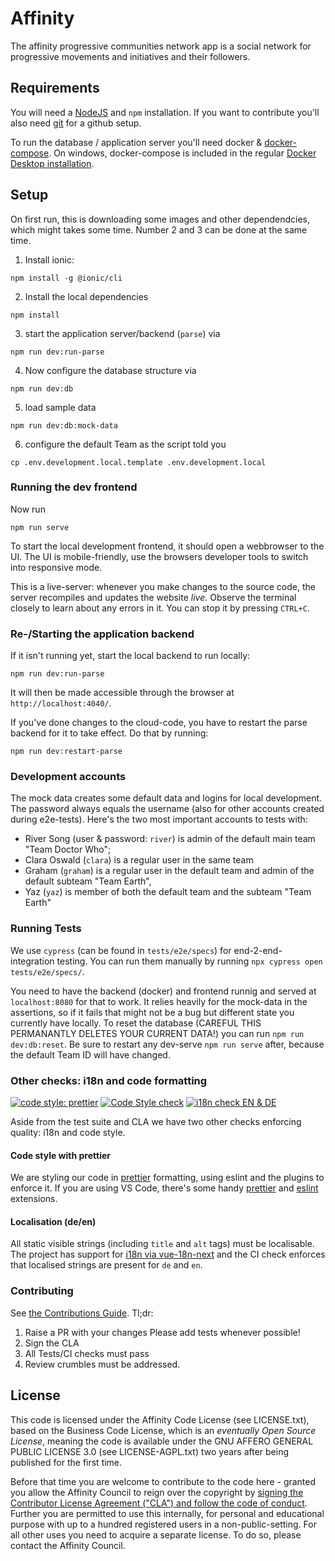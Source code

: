 # Affinity

The affinity progressive communities network app is a social network for progressive movements and initiatives and their followers.

## Requirements

You will need a [NodeJS](https://nodejs.org/en/download/) and `npm` installation. If you want to contribute you'll also need [git](https://ionicframework.com/docs/intro/environment#git) for a github setup.

To run the database / application server you'll need docker & [docker-compose](https://docs.docker.com/compose/install/). On windows, docker-compose is included in the regular [Docker Desktop installation](https://docs.docker.com/docker-for-windows/install/).

## Setup

On first run, this is downloading some images and other dependendcies, which might takes some time. Number 2 and 3 can be done at the same time.

1. Install ionic:
```
npm install -g @ionic/cli
```
2. Install the local dependencies
```
npm install
```
3. start the application server/backend (`parse`) via
```
npm run dev:run-parse
```
4. Now configure the database structure via
```
npm run dev:db
```
5. load sample data
```
npm run dev:db:mock-data
```
6. configure the default Team as the script told you
```
cp .env.development.local.template .env.development.local
```


### Running the dev frontend

Now run
```
npm run serve
```

To start the local development frontend, it should open a webbrowser to the UI. The UI is mobile-friendly, use the browsers developer tools to switch into responsive mode.

This is a live-server: whenever you make changes to the source code, the server recompiles and updates the website _live_. Observe the terminal closely to learn about any errors in it. You can stop it by pressing `CTRL+C`.

### Re-/Starting the application backend

If it isn't running yet, start the local backend
to run locally:

```
npm run dev:run-parse

```

It will then be made accessible through the browser at `http://localhost:4040/`.

If you've done changes to the cloud-code, you have to restart the parse backend for it to take effect. Do that by running:

```
npm run dev:restart-parse
```

### Development accounts

The mock data creates some default data and logins for local development. The password always equals the username (also for other accounts created during e2e-tests). Here's the two most important accounts to tests with:

 - River Song (user & password: `river`) is admin of the default main team "Team Doctor Who";
 - Clara Oswald (`clara`) is a regular user in the same team
 - Graham (`graham`) is a regular user in the default team and admin of the default subteam "Team Earth",
 - Yaz (`yaz`) is member of both the default team and the subteam "Team Earth"

### Running Tests

We use `cypress` (can be found in `tests/e2e/specs`) for end-2-end-integration testing. You can run them manually by running `npx cypress open tests/e2e/specs/`.

You need to have the backend (docker) and frontend runnig and served at `localhost:8080` for that to work. It relies heavily for the mock-data in the assertions, so if it fails that might not be a bug but different state you currently have locally. To reset the database (CAREFUL THIS PERMANANTLY DELETES YOUR CURRENT DATA!) you can run `npm run dev:db:reset`. Be sure to restart any dev-serve `npm run serve` after, because the default Team ID will have changed.

### Other checks: i18n and code formatting

[![code style: prettier](https://img.shields.io/badge/code_style-prettier-ff69b4.svg?style=flat-square)](https://github.com/prettier/prettier) [![Code Style check](https://github.com/TeamFranka/affinity/actions/workflows/check-style.yml/badge.svg)](https://github.com/TeamFranka/affinity/actions/workflows/check-style.yml) [![i18n check EN & DE](https://github.com/TeamFranka/affinity/actions/workflows/check-i18n.yml/badge.svg)](https://github.com/TeamFranka/affinity/actions/workflows/check-i18n.yml)

Aside from the test suite and CLA we have two other checks enforcing quality: i18n and code style.

#### Code style with prettier

We are styling our code in [prettier](https://prettier.io/) formatting, using eslint and the plugins to enforce it. If you are using VS Code, there's some handy [prettier](https://marketplace.visualstudio.com/items?itemName=esbenp.prettier-vscode) and [eslint](https://marketplace.visualstudio.com/items?itemName=dbaeumer.vscode-eslint) extensions.
#### Localisation (de/en)

All static visible strings (including `title` and `alt` tags) must be localisable. The project has support for [i18n via vue-18n-next](https://vue-i18n-next.intlify.dev/guide/advanced/component.html#slots-syntax-usage) and the CI check enforces that localised strings are present for `de` and `en`.


### Contributing

See [the Contributions Guide](./.github/CONTRIBUTING.md). Tl;dr:

1. Raise a PR with your changes
   Please add tests whenever possible!
2. Sign the CLA
3. All Tests/CI checks must pass
4. Review crumbles must be addressed.


## License

This code is licensed under the Affinity Code License (see LICENSE.txt), based on the Business Code License, which is an _eventually Open Source License_, meaning the code is available under the GNU AFFERO GENERAL PUBLIC LICENSE 3.0 (see LICENSE-AGPL.txt) two years after being published for the first time.

Before that time you are welcome to contribute to the code here - granted you allow the Affinity Council to reign over the copyright by [signing the Contributor License Agreement ("CLA") and follow the code of conduct](./.github/CONTRIBUTING.md). Further you are permitted to use this internally, for personal and educational purpose with up to a hundred registered users in a non-public-setting. For all other uses you need to acquire a separate license. To do so, please contact the Affinity Council.
